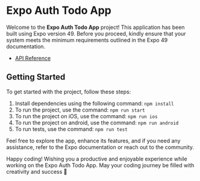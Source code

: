 # Expo Auth Todo App

Welcome to the **Expo Auth Todo App** project! This application has been built using Expo version 49. Before you proceed, kindly ensure that your system meets the minimum requirements outlined in the Expo 49 documentation.

- [API Reference](https://docs.expo.dev/versions/latest/)

## Getting Started

To get started with the project, follow these steps:

1. Install dependencies using the following command:
   `npm install`
2. To run the project, use the command:
   `npm run start`
3. To run the project on iOS, use the command:
   `npm run ios`
4. To run the project on android, use the command:
   `npm run android`
5. To run tests, use the command:
   `npm run test`

Feel free to explore the app, enhance its features, and if you need any assistance, refer to the Expo documentation or reach out to the community.

Happy coding! Wishing you a productive and enjoyable experience while working on the Expo Auth Todo App. May your coding journey be filled with creativity and success 🚀
